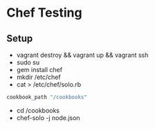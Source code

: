 # Chef Testing

## Setup
* vagrant destroy && vagrant up && vagrant ssh
* sudo su
* gem install chef
* mkdir /etc/chef
* cat > /etc/chef/solo.rb
```ruby
cookbook_path "/cookbooks"
```
* cd /cookbooks
* chef-solo -j node.json
